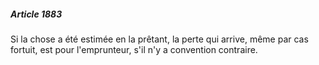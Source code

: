 ##### Article 1883

Si la chose a été estimée en la prêtant, la perte qui arrive, même par cas fortuit, est pour l'emprunteur, s'il n'y a convention contraire.

